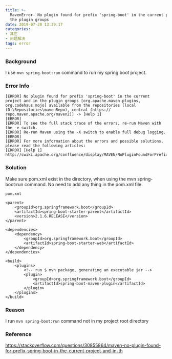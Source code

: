 ```yaml
---
title: >-
  MavenError- No plugin found for prefix 'spring-boot' in the current project and in
  the plugin groups
date: 2019-07-20 13:39:17
categories: 
- 其它
- 问题解决
tags: error
---
```




### Background

I use `mvn spring-boot:run` command to run my spring boot project.

### Error Info

```
[ERROR] No plugin found for prefix 'spring-boot' in the current project and in the plugin groups [org.apache.maven.plugins, org.codehaus.mojo] available from the repositories [local (D:\Repositories\mavenRepo), central (https://
repo.maven.apache.org/maven2)] -> [Help 1]
[ERROR]
[ERROR] To see the full stack trace of the errors, re-run Maven with the -e switch.
[ERROR] Re-run Maven using the -X switch to enable full debug logging.
[ERROR]
[ERROR] For more information about the errors and possible solutions, please read the following articles:
[ERROR] [Help 1] http://cwiki.apache.org/confluence/display/MAVEN/NoPluginFoundForPrefixException
```

### Solution

Make sure pom.xml exist in the directory, when using the mvn spring-boot:run command. No need to add any thing in the pom.xml file.

`pom.xml`

```
<parent>
	<groupId>org.springframework.boot</groupId>
	<artifactId>spring-boot-starter-parent</artifactId>
	<version>2.1.6.RELEASE</version>
</parent>

<dependencies>
	<dependency>
		<groupId>org.springframework.boot</groupId>
		<artifactId>spring-boot-starter-web</artifactId>
	</dependency>
</dependencies>

<build>
	<plugins>
		<!-- run $ mvn package, generating an executable jar -->
		<plugin>
			<groupId>org.springframework.boot</groupId>
			<artifactId>spring-boot-maven-plugin</artifactId>
		</plugin>
	</plugins>
</build>
```

### Reason

I run `mvn spring-boot:run` command not in my project root directory

### Reference

https://stackoverflow.com/questions/30855864/maven-no-plugin-found-for-prefix-spring-boot-in-the-current-project-and-in-th